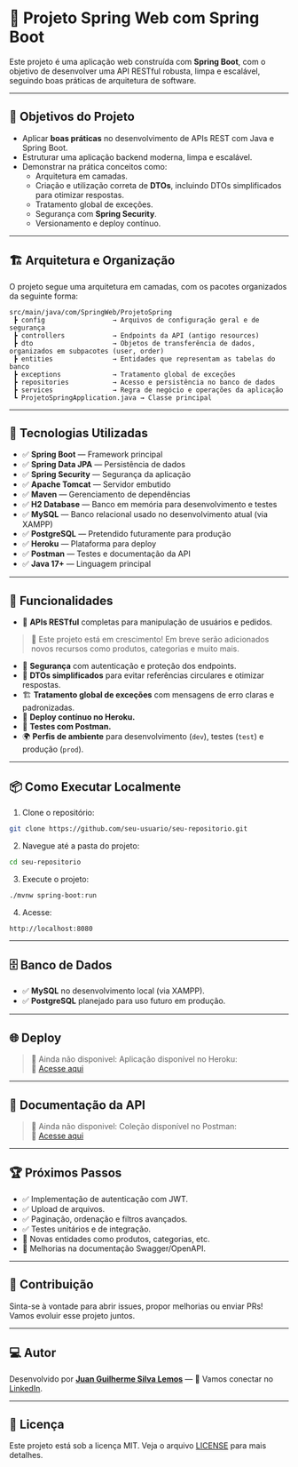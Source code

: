 
# 🚀 Projeto Spring Web com Spring Boot

Este projeto é uma aplicação web construída com **Spring Boot**, com o objetivo de desenvolver uma API RESTful robusta, limpa e escalável, seguindo boas práticas de arquitetura de software.

---

## 🎯 Objetivos do Projeto

- Aplicar **boas práticas** no desenvolvimento de APIs REST com Java e Spring Boot.
- Estruturar uma aplicação backend moderna, limpa e escalável.
- Demonstrar na prática conceitos como:
  - Arquitetura em camadas.
  - Criação e utilização correta de **DTOs**, incluindo DTOs simplificados para otimizar respostas.
  - Tratamento global de exceções.
  - Segurança com **Spring Security**.
  - Versionamento e deploy contínuo.

---

## 🏗️ Arquitetura e Organização

O projeto segue uma arquitetura em camadas, com os pacotes organizados da seguinte forma:

```
src/main/java/com/SpringWeb/ProjetoSpring
 ┣ config                 → Arquivos de configuração geral e de segurança
 ┣ controllers            → Endpoints da API (antigo resources)
 ┣ dto                    → Objetos de transferência de dados, organizados em subpacotes (user, order)
 ┣ entities               → Entidades que representam as tabelas do banco
 ┣ exceptions             → Tratamento global de exceções
 ┣ repositories           → Acesso e persistência no banco de dados
 ┣ services               → Regra de negócio e operações da aplicação
 ┗ ProjetoSpringApplication.java → Classe principal
```

---

## 🚀 Tecnologias Utilizadas

- ✅ **Spring Boot** — Framework principal
- ✅ **Spring Data JPA** — Persistência de dados
- ✅ **Spring Security** — Segurança da aplicação
- ✅ **Apache Tomcat** — Servidor embutido
- ✅ **Maven** — Gerenciamento de dependências
- ✅ **H2 Database** — Banco em memória para desenvolvimento e testes
- ✅ **MySQL** — Banco relacional usado no desenvolvimento atual (via XAMPP)
- ✅ **PostgreSQL** — Pretendido futuramente para produção
- ✅ **Heroku** — Plataforma para deploy
- ✅ **Postman** — Testes e documentação da API
- ✅ **Java 17+** — Linguagem principal

---

## 🔧 Funcionalidades

- 🔗 **APIs RESTful** completas para manipulação de usuários e pedidos.

> 🚧 Este projeto está em crescimento! Em breve serão adicionados novos recursos como produtos, categorias e muito mais.

- 🔐 **Segurança** com autenticação e proteção dos endpoints.
- 🔄 **DTOs simplificados** para evitar referências circulares e otimizar respostas.
- 🏗️ **Tratamento global de exceções** com mensagens de erro claras e padronizadas.
- 🚀 **Deploy contínuo no Heroku.**
- 🧪 **Testes com Postman.**
- 🌍 **Perfis de ambiente** para desenvolvimento (`dev`), testes (`test`) e produção (`prod`).

---

## 📦 Como Executar Localmente

1. Clone o repositório:
```bash
git clone https://github.com/seu-usuario/seu-repositorio.git
```

2. Navegue até a pasta do projeto:
```bash
cd seu-repositorio
```

3. Execute o projeto:
```bash
./mvnw spring-boot:run
```

4. Acesse:
```
http://localhost:8080
```

---

## 🗄️ Banco de Dados


- ✅ **MySQL** no desenvolvimento local (via XAMPP).
- ✅ **PostgreSQL** planejado para uso futuro em produção.

---

## 🌐 Deploy

> 🚧 Ainda não disponivel:
Aplicação disponível no Heroku:  
> 🔗 [Acesse aqui](#)

---

## 📑 Documentação da API

> 🚧 Ainda não disponivel:
Coleção disponível no Postman:  
> 🔗 [Acesse aqui](#)

---

## 🏆 Próximos Passos

- ✅ Implementação de autenticação com JWT.
- ✅ Upload de arquivos.
- ✅ Paginação, ordenação e filtros avançados.
- ✅ Testes unitários e de integração.
- 🚀 Novas entidades como produtos, categorias, etc.
- 🚀 Melhorias na documentação Swagger/OpenAPI.

---

## 🤝 Contribuição

Sinta-se à vontade para abrir issues, propor melhorias ou enviar PRs!  
Vamos evoluir esse projeto juntos.

---

## 💻 Autor

Desenvolvido por **[Juan Guilherme Silva Lemos](https://github.com/juannaee)** — 💙 Vamos conectar no [LinkedIn](https://www.linkedin.com/in/juan-guilherme-silva-lemos-40b516244/).

---

## 📜 Licença

Este projeto está sob a licença MIT. Veja o arquivo [LICENSE](LICENSE) para mais detalhes.

